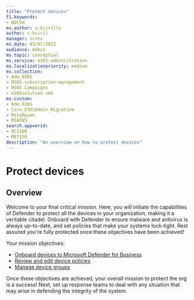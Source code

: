 ```yaml
---
title: "Protect devices"
f1.keywords:
- NOCSH
ms.author: v-kcirillo
author: v-kciril
manager: scotv
ms.date: 03/07/2022
audience: Admin
ms.topic: conceptual
ms.service: o365-administration
ms.localizationpriority: medium
ms.collection: 
- Adm_O365
- M365-subscription-management 
- M365-Campaigns
- m365solution-smb
ms.custom:
- Adm_O365
- Core_O365Admin_Migration
- MiniMaven
- MSB365
search.appverid:
- BCS160
- MET150
description: "An overview on how to protect devices"
---
```


# Protect devices

## Overview

Welcome to your final critical mission. Here, you will initiate the capabilities of Defender to protect all the devices in your organization, making it a veritable citadel. Onboard with Defender to ensure malware and antivirus is always up-to-date, and set policies that make your systems lock-tight. Rest assured you're fully protected once these objectives have been achieved!

Your mission objectives:

- [Onboard devices to Microsoft Defender for Business](m365bp-onboard-devices-mdb.md)
- [Review and edit device policies](m365bp--view-edit-create-mdb-policies.md)
- [Manage device groups](m365bp-device-groups-mdb.md)

Once these objectives are achieved, your overall mission to protect the org is a success! Next, set up response teams to deal with any situation that may arise in defending the integrity of the system. 



